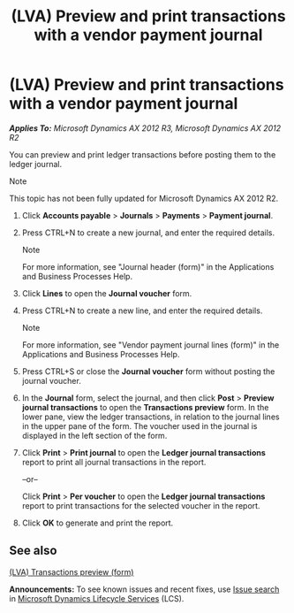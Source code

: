 ﻿---
title: (LVA) Preview and print transactions with a vendor payment journal
TOCTitle: (LVA) Preview and print transactions with a vendor payment journal
ms:assetid: d840b295-21bb-4494-ae66-7771640f8fbe
ms:mtpsurl: https://technet.microsoft.com/en-us/library/JJ721431(v=AX.60)
ms:contentKeyID: 49729995
ms.date: 04/18/2014
mtps_version: v=AX.60
---

# (LVA) Preview and print transactions with a vendor payment journal 


_**Applies To:** Microsoft Dynamics AX 2012 R3, Microsoft Dynamics AX 2012 R2_

You can preview and print ledger transactions before posting them to the ledger journal.


> [!NOTE]
> <P>This topic has not been fully updated for Microsoft Dynamics AX 2012 R2.</P>



1.  Click **Accounts payable** \> **Journals** \> **Payments** \> **Payment journal**.

2.  Press CTRL+N to create a new journal, and enter the required details.
    

    > [!NOTE]
    > <P>For more information, see "Journal header (form)" in the Applications and Business Processes Help.</P>



3.  Click **Lines** to open the **Journal voucher** form.

4.  Press CTRL+N to create a new line, and enter the required details.
    

    > [!NOTE]
    > <P>For more information, see "Vendor payment journal lines (form)" in the Applications and Business Processes Help.</P>



5.  Press CTRL+S or close the **Journal voucher** form without posting the journal voucher.

6.  In the **Journal** form, select the journal, and then click **Post** \> **Preview journal transactions** to open the **Transactions preview** form. In the lower pane, view the ledger transactions, in relation to the journal lines in the upper pane of the form. The voucher used in the journal is displayed in the left section of the form.

7.  Click **Print** \> **Print journal** to open the **Ledger journal transactions** report to print all journal transactions in the report.
    
    –or–
    
    Click **Print** \> **Per voucher** to open the **Ledger journal transactions** report to print transactions for the selected voucher in the report.

8.  Click **OK** to generate and print the report.

## See also

[(LVA) Transactions preview (form)](https://technet.microsoft.com/en-us/library/jj731049\(v=ax.60\))

  
**Announcements:** To see known issues and recent fixes, use [Issue search](http://go.microsoft.com/fwlink/?linkid=389258) in [Microsoft Dynamics Lifecycle Services](http://go.microsoft.com/fwlink/?linkid=306505) (LCS).

